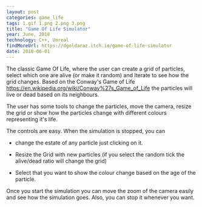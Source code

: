 ```yaml
---
layout: post
categories: game_life
tags: 1.gif 1.png 2.png 3.png
title: "Game Of Life Simulator"
year: June, 2018
technology: C++, Unreal
findMoreUrl: https://dgoldaraz.itch.io/game-of-life-simulator
date: 2018-06-01
---
```


The classic Game Of Life, where the user can create a grid of particles, select which one are alive (or make it random) and Iterate to see how the grid changes. Based on the Conway's Game of Life <a href="url">https://en.wikipedia.org/wiki/Conway%27s_Game_of_Life</a> the particles will live or dead based on its neighbours.

The user has some tools to change the particles, move the camera, resize the grid or show how the particles change with different colours representing it's life.


The controls are easy. When the simulation is stopped, you can 

- change the estate of any particle just clicking on it. 

- Resize the Grid with new particles (if you select the random tick the alive/dead ratio will change the grid)

- Select that you want to show the colour change based on the age of the particle.

Once you start the simulation you can move the zoom of the camera easily and see how the simulation goes. Also, you can stop it whenever you want.